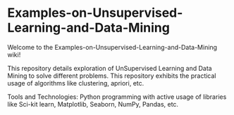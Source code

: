 # Examples-on-Unsupervised-Learning-and-Data-Mining


Welcome to the Examples-on-Unsupervised-Learning-and-Data-Mining wiki!

This repository details exploration of UnSupervised Learning and Data Mining to solve different problems.
This repository exhibits the practical usage of algorithms like clustering, apriori, etc.

Tools and Technologies: Python programming with active usage of libraries like Sci-kit learn, Matplotlib, Seaborn, NumPy, Pandas, etc.
